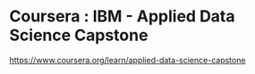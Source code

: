 # Coursera : IBM  - Applied Data Science Capstone

https://www.coursera.org/learn/applied-data-science-capstone
